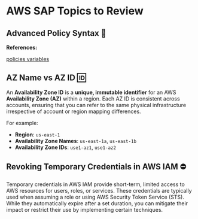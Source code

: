 # AWS SAP Topics to Review

## **Advanced Policy Syntax** 👮

**References:**

[policies variables](https://docs.aws.amazon.com/IAM/latest/UserGuide/reference_policies_variables.html)

## **AZ Name vs AZ ID** 🆔

An **Availability Zone ID** is a **unique, immutable identifier** for an AWS **Availability Zone (AZ)** within a region. Each AZ ID is consistent across accounts, ensuring that you can refer to the same physical infrastructure irrespective of account or region mapping differences.

For example:

- **Region**: `us-east-1`
- **Availability Zone Names**: `us-east-1a`, `us-east-1b`
- **Availability Zone IDs**: `use1-az1`, `use1-az2`

## **Revoking Temporary Credentials in AWS IAM** ⛔

Temporary credentials in AWS IAM provide short-term, limited access to AWS resources for users, roles, or services. These credentials are typically used when assuming a role or using AWS Security Token Service (STS). While they automatically expire after a set duration, you can mitigate their impact or restrict their use by implementing certain techniques.
